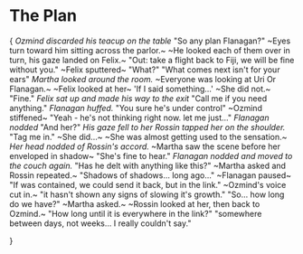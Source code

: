 # The Plan
{
*Ozmind discarded his teacup on the table*
"So any plan Flanagan?"
~Eyes turn toward him sitting across the parlor.~
~He looked each of them over in turn, his gaze landed on Felix.~
"Out: take a flight back to Fiji, we will be fine without you."
~Felix sputtered~
"What?"
"What comes next isn't for your ears"
*Martha looked around the room.*
~Everyone was looking at Uri Or Flanagan.~
~Felix looked at her~
'If I said something...'
~She did not.~
"Fine."
*Felix sat up and made his way to the exit*
"Call me if you need anything."
*Flanagan huffed.*
"You sure he's under control"
~Ozmind stiffened~
"Yeah - he's not thinking right now. let me just..."
*Flanagan nodded*
"And her?"
*His gaze fell to her*
*Rossin tapped her on the shoulder.*
"Tag me in."
~She did...~
~She was almost getting used to the sensation.~
*Her head nodded of Rossin's accord.*
~Martha saw the scene before her enveloped in shadow~
"She's fine to hear."
*Flanagan nodded and moved to the couch again.*
"Has he delt with anything like this?"
~Martha asked and Rossin repeated.~
"Shadows of shadows... 
long ago..."
~Flanagan paused~
"If was contained, we could send it back, but in the link."
~Ozmind's voice cut in.~
"it hasn't shown any signs of slowing it's growth."
"So... how long do we have?"
~Martha asked.~
~Rossin looked at her, then back to Ozmind.~
"How long until it is everywhere in the link?"
"somewhere between days, not weeks... I really couldn't say."



}